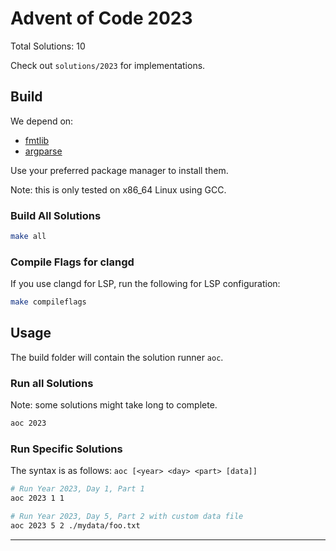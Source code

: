 # Advent of Code 2023

Total Solutions: 10

Check out `solutions/2023` for implementations.

## Build

We depend on:

- [fmtlib](https://github.com/fmtlib/fmt)
- [argparse](https://github.com/p-ranav/argparse)

Use your preferred package manager to install them.

Note: this is only tested on x86_64 Linux using GCC.

### Build All Solutions

```bash
make all
```

### Compile Flags for clangd

If you use clangd for LSP, run the following for LSP configuration:

```bash
make compileflags
```

## Usage

The build folder will contain the solution runner `aoc`.

### Run all Solutions

Note: some solutions might take long to complete.

```bash
aoc 2023

```

### Run Specific Solutions

The syntax is as follows: `aoc [<year> <day> <part> [data]]`

```bash
# Run Year 2023, Day 1, Part 1
aoc 2023 1 1

# Run Year 2023, Day 5, Part 2 with custom data file
aoc 2023 5 2 ./mydata/foo.txt

```

___
